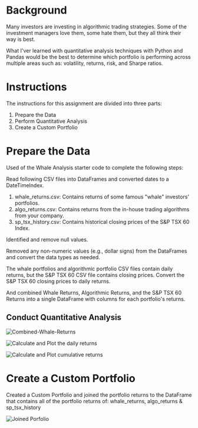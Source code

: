 # Background
Many investors are investing in algorithmic trading strategies. Some of the investment managers love them, some hate them, but they all think their way is best.

What I'ver learned with quantitative analysis techniques with Python and Pandas would be the best to determine which portfolio is performing across multiple areas such as: volatility, returns, risk, and Sharpe ratios.

# Instructions
The instructions for this assignment are divided into three parts:

1. Prepare the Data
2. Perform Quantitative Analysis
3. Create a Custom Portfolio

# Prepare the Data
Used of the Whale Analysis starter code to complete the following steps:

Read following CSV files into DataFrames and converted dates to a DateTimeIndex.
1. whale_returns.csv: Contains returns of some famous "whale" investors' portfolios.
2. algo_returns.csv: Contains returns from the in-house trading algorithms from your company.
3. sp_tsx_history.csv: Contains historical closing prices of the S&P TSX 60 Index.

Identified and remove null values.

Removed any non-numeric values (e.g., dollar signs) from the DataFrames and convert the data types as needed.

The whale portfolios and algorithmic portfolio CSV files contain daily returns, but the S&P TSX 60 CSV file contains closing prices. Convert the S&P TSX 60 closing prices to daily returns.

And combined Whale Returns, Algorithmic Returns, and the S&P TSX 60 Returns into a single DataFrame with columns for each portfolio's returns.

## Conduct Quantitative Analysis
![Combined-Whale-Returns](combined-whale-returns.JPG)

![Calculate and Plot the daily returns](Quant-Performance-Analysis.JPG)

![Calculate and Plot cumulative returns](Quant-Cumulative-Returns.JPG)

# Create a Custom Portfolio
Created a Custom Portfolio and joined the portfolio returns to the DataFrame that contains all of the portfolio returns of: whale_returns, algo_returns & sp_tsx_history

![Joined Porfolio](custom-portfolio.JPG)